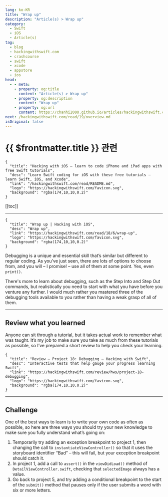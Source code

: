 ```yaml
---
lang: ko-KR
title: "Wrap up"
description: "Article(s) > Wrap up"
category:
  - Swift
  - iOS
  - Article(s)
tag: 
  - blog
  - hackingwithswift.com
  - crashcourse
  - swift
  - xcode
  - appstore
  - ios  
head:
  - - meta:
    - property: og:title
      content: "Article(s) > Wrap up"
    - property: og:description
      content: "Wrap up"
    - property: og:url
      content: https://chanhi2000.github.io/articles/hackingwithswift.com/read/18/06-wrap-up.html
next: /hackingwithswift.com/read/19/overview.md
isOriginal: false
---
```


# {{ $frontmatter.title }} 관련

```component VPCard
{
  "title": "Hacking with iOS – learn to code iPhone and iPad apps with free Swift tutorials",
  "desc": "Learn Swift coding for iOS with these free tutorials – learn Swift, iOS, and Xcode",
  "link": "/hackingwithswift.com/read/README.md",
  "logo": "https://hackingwithswift.com/favicon.svg",
  "background": "rgba(174,10,10,0.2)"
}
```

[[toc]]

---

```component VPCard
{
  "title": "Wrap up | Hacking with iOS",
  "desc": "Wrap up",
  "link": "https://hackingwithswift.com/read/18/6/wrap-up",
  "logo": "https://hackingwithswift.com/favicon.svg",
  "background": "rgba(174,10,10,0.2)"
}
```

<VidStack src="youtube/-aVkhSa9QWY" />

Debugging is a unique and essential skill that’s similar but different to regular coding. As you’ve just seen, there are lots of options to choose from, and you will – I promise! – use all of them at some point. Yes, even `print()`.

There's more to learn about debugging, such as the Step Into and Step Out commands, but realistically you need to start with what you have before you venture any further. I would much rather you mastered three of the debugging tools available to you rather than having a weak grasp of all of them.

---

## Review what you learned

Anyone can sit through a tutorial, but it takes actual work to remember what was taught. It’s my job to make sure you take as much from these tutorials as possible, so I’ve prepared a short review to help you check your learning.

```component VPCard
{
  "title": "Review – Project 18: Debugging – Hacking with Swift",
  "desc": "Interactive tests that help gauge your progress learning Swift",
  "link": "https://hackingwithswift.com/review/hws/project-18-debugging",
  "logo": "https://hackingwithswift.com/favicon.svg",
  "background": "rgba(174,10,10,0.2)"
}
```

---

## Challenge

One of the best ways to learn is to write your own code as often as possible, so here are three ways you should try your new knowledge to make sure you fully understand what’s going on:

1. Temporarily try adding an exception breakpoint to project 1, then changing the call to `instantiateViewController()` so that it uses the storyboard identifier “Bad” – this will fail, but your exception breakpoint should catch it.
2. In project 1, add a call to `assert()` in the `viewDidLoad()` method of <FontIcon icon="fa-brands fa-swift"/>`DetailViewController.swift`, checking that `selectedImage` always has a value.
3. Go back to project 5, and try adding a conditional breakpoint to the start of the `submit()` method that pauses only if the user submits a word with six or more letters.

